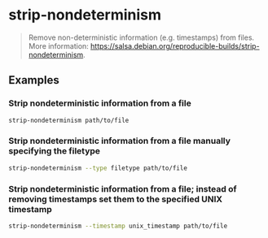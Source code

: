 # strip-nondeterminism

> Remove non-deterministic information (e.g. timestamps) from files. More information: <https://salsa.debian.org/reproducible-builds/strip-nondeterminism>.

## Examples

### Strip nondeterministic information from a file

```bash
strip-nondeterminism path/to/file
```

### Strip nondeterministic information from a file manually specifying the filetype

```bash
strip-nondeterminism --type filetype path/to/file
```

### Strip nondeterministic information from a file; instead of removing timestamps set them to the specified UNIX timestamp

```bash
strip-nondeterminism --timestamp unix_timestamp path/to/file
```
